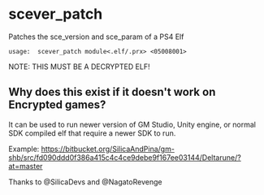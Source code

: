 # scever_patch
Patches the sce_version and sce_param of a PS4 Elf

    usage:  scever_patch module<.elf/.prx> <05008001>

NOTE: THIS MUST BE A DECRYPTED ELF! 

## Why does this exist if it doesn't work on Encrypted games?
It can be used to run newer version of GM Studio, Unity engine, or normal SDK compiled elf that require a newer SDK to run.

Example: https://bitbucket.org/SilicaAndPina/gm-shb/src/fd090ddd0f386a415c4c4ce9debe9f167ee03144/Deltarune/?at=master

Thanks to @SilicaDevs and @NagatoRevenge
